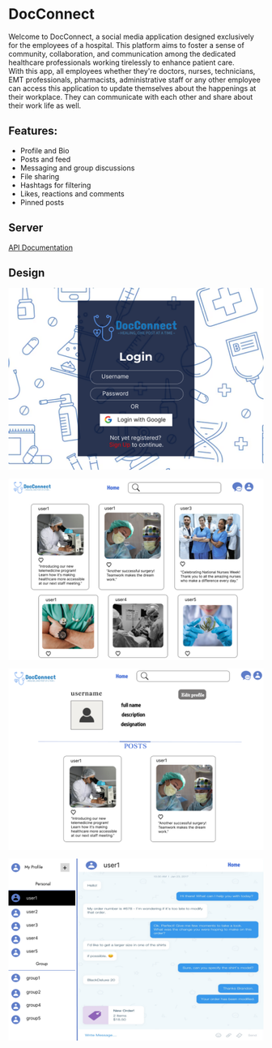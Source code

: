 # DocConnect
Welcome to DocConnect, a social media application designed exclusively for the employees of a hospital. This platform aims to foster a sense of community, collaboration, and communication among the dedicated healthcare professionals working tirelessly to enhance patient care.  
With this app, all employees whether they're doctors, nurses, technicians, EMT professionals, pharmacists, administrative staff or any other employee can access this application to update themselves about the happenings at their workplace. They can communicate with each other and share about their work life as well.

## Features:

- Profile and Bio
- Posts and feed
- Messaging and group discussions
- File sharing
- Hashtags for filtering
- Likes, reactions and comments
- Pinned posts

## Server
[API Documentation](https://documenter.getpostman.com/view/32312306/2s9YymFjCc#c60f9810-efda-4152-9a38-f4448c64c4e7)

## Design
![Login Page](./assets/login.png)  

![Home Page](./assets/home.png)  

![Profile Page](./assets/profile.png)  

![Chat Page](./assets/chat.png)  

